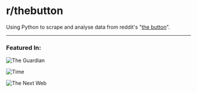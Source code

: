 # r/thebutton
Using Python to scrape and analyse data from reddit's "[the button](http://reddit.com/r/thebutton)".

---

### Featured In:
![The Guardian](http://upload.wikimedia.org/wikipedia/commons/0/0e/The_Guardian.svg)

![Time](http://upload.wikimedia.org/wikipedia/commons/thumb/b/b3/Time_Magazine_logo.svg/2000px-Time_Magazine_logo.svg.png)

![The Next Web](http://upload.wikimedia.org/wikipedia/en/a/ad/The_Next_Web_Logo.png)
